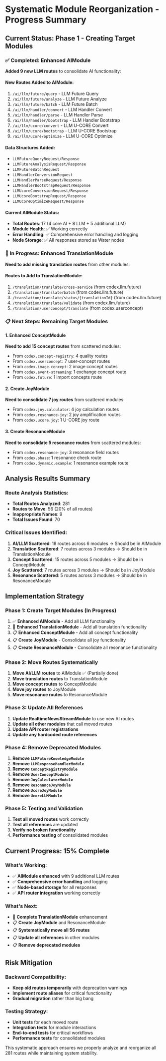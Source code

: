 # Systematic Module Reorganization - Progress Summary

## Current Status: Phase 1 - Creating Target Modules

### ✅ Completed: Enhanced AIModule
**Added 9 new LLM routes** to consolidate AI functionality:

#### New Routes Added to AIModule:
1. `/ai/llm/future/query` - LLM Future Query
2. `/ai/llm/future/analyze` - LLM Future Analyze  
3. `/ai/llm/future/batch` - LLM Future Batch
4. `/ai/llm/handler/convert` - LLM Handler Convert
5. `/ai/llm/handler/parse` - LLM Handler Parse
6. `/ai/llm/handler/bootstrap` - LLM Handler Bootstrap
7. `/ai/llm/ucore/convert` - LLM U-CORE Convert
8. `/ai/llm/ucore/bootstrap` - LLM U-CORE Bootstrap
9. `/ai/llm/ucore/optimize` - LLM U-CORE Optimize

#### Data Structures Added:
- `LLMFutureQueryRequest/Response`
- `LLMFutureAnalysisRequest/Response`
- `LLMFutureBatchRequest`
- `LLMHandlerConversionRequest`
- `LLMHandlerParseRequest/Response`
- `LLMHandlerBootstrapRequest/Response`
- `LLMUcoreConversionRequest/Response`
- `LLMUcoreBootstrapRequest/Response`
- `LLMUcoreOptimizeRequest/Response`

#### Current AIModule Status:
- **Total Routes**: 17 (4 core AI + 8 LLM + 5 additional LLM)
- **Module Health**: ✅ Working correctly
- **Error Handling**: ✅ Comprehensive error handling and logging
- **Node Storage**: ✅ All responses stored as Water nodes

### 🔄 In Progress: Enhanced TranslationModule
**Need to add missing translation routes** from other modules:

#### Routes to Add to TranslationModule:
1. `/translation/translate/cross-service` (from codex.llm.future)
2. `/translation/translate/batch` (from codex.llm.future)
3. `/translation/translate/status/{translationId}` (from codex.llm.future)
4. `/translation/translate/validate` (from codex.llm.future)
5. `/translation/userconcept/translate` (from codex.userconcept)

### 📋 Next Steps: Remaining Target Modules

#### 1. Enhanced ConceptModule
**Need to add 15 concept routes** from scattered modules:
- From `codex.concept-registry`: 4 quality routes
- From `codex.userconcept`: 7 user-concept routes  
- From `codex.image.concept`: 2 image concept routes
- From `codex.event-streaming`: 1 exchange concept route
- From `codex.future`: 1 import concepts route

#### 2. Create JoyModule
**Need to consolidate 7 joy routes** from scattered modules:
- From `codex.joy.calculator`: 4 joy calculation routes
- From `codex.resonance-joy`: 2 joy amplification routes
- From `codex.ucore.joy`: 1 U-CORE joy route

#### 3. Create ResonanceModule  
**Need to consolidate 5 resonance routes** from scattered modules:
- From `codex.resonance-joy`: 3 resonance field routes
- From `codex.phase`: 1 resonance check route
- From `codex.dynamic.example`: 1 resonance example route

## Analysis Results Summary

### Route Analysis Statistics:
- **Total Routes Analyzed**: 281
- **Routes to Move**: 56 (20% of all routes)
- **Inappropriate Names**: 9
- **Total Issues Found**: 70

### Critical Issues Identified:
1. **AI/LLM Scattered**: 18 routes across 6 modules → Should be in AIModule
2. **Translation Scattered**: 7 routes across 3 modules → Should be in TranslationModule  
3. **Concept Scattered**: 15 routes across 5 modules → Should be in ConceptModule
4. **Joy Scattered**: 7 routes across 3 modules → Should be in JoyModule
5. **Resonance Scattered**: 5 routes across 3 modules → Should be in ResonanceModule

## Implementation Strategy

### Phase 1: Create Target Modules (In Progress)
1. ✅ **Enhanced AIModule** - Add all LLM functionality
2. 🔄 **Enhanced TranslationModule** - Add all translation functionality
3. 📋 **Enhanced ConceptModule** - Add all concept functionality
4. 📋 **Create JoyModule** - Consolidate all joy functionality
5. 📋 **Create ResonanceModule** - Consolidate all resonance functionality

### Phase 2: Move Routes Systematically
1. **Move AI/LLM routes** to AIModule ✅ (Partially done)
2. **Move translation routes** to TranslationModule
3. **Move concept routes** to ConceptModule
4. **Move joy routes** to JoyModule
5. **Move resonance routes** to ResonanceModule

### Phase 3: Update All References
1. **Update RealtimeNewsStreamModule** to use new AI routes
2. **Update all other modules** that call moved routes
3. **Update API router registrations**
4. **Update any hardcoded route references**

### Phase 4: Remove Deprecated Modules
1. **Remove `LLMFutureKnowledgeModule`**
2. **Remove `LLMResponseHandlerModule`**
3. **Remove `ConceptRegistryModule`**
4. **Remove `UserConceptModule`**
5. **Remove `JoyCalculatorModule`**
6. **Remove `ResonanceJoyModule`**
7. **Remove `UcoreJoyModule`**
8. **Remove `UcoreLLMModule`**

### Phase 5: Testing and Validation
1. **Test all moved routes** work correctly
2. **Test all references** are updated
3. **Verify no broken functionality**
4. **Performance testing** of consolidated modules

## Current Progress: 15% Complete

### What's Working:
- ✅ **AIModule enhanced** with 9 additional LLM routes
- ✅ **Comprehensive error handling** and logging
- ✅ **Node-based storage** for all responses
- ✅ **API router integration** working correctly

### What's Next:
- 🔄 **Complete TranslationModule** enhancement
- 📋 **Create JoyModule** and ResonanceModule
- 📋 **Systematically move all 56 routes**
- 📋 **Update all references** in other modules
- 📋 **Remove deprecated modules**

## Risk Mitigation

### Backward Compatibility:
- **Keep old routes temporarily** with deprecation warnings
- **Implement route aliases** for critical functionality
- **Gradual migration** rather than big bang

### Testing Strategy:
- **Unit tests** for each moved route
- **Integration tests** for module interactions
- **End-to-end tests** for critical workflows
- **Performance tests** for consolidated modules

This systematic approach ensures we properly analyze and reorganize all 281 routes while maintaining system stability.
